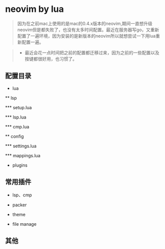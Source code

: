 # neovim by lua

> 因为在之前mac上使用的是mac的0.4.x版本的neovim,期间一直想升级neovim但是都失败了，也没有太多时间配置。最近在服务器写go，又重新配置了一遍环境，因为安装的是新版本的neovim所以就想尝试一下用lua重新配置一遍。


> * 最近会花一点时间把之前的配置都迁移过来，因为之前的一些配置以及按键都很好用，也习惯了。

## 配置目录

* lua

** lsp

*** setup.lua

*** lsp.lua

*** cmp.lua

** config

*** settings.lua

*** mappings.lua

* plugins

## 常用插件

* lsp、cmp

* packer

* theme

* file manage

## 其他
